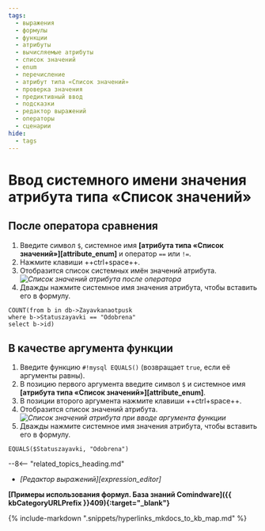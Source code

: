 ```yaml
---
tags:
  - выражения
  - формулы
  - функции
  - атрибуты
  - вычисляемые атрибуты
  - список значений
  - enum
  - перечисление
  - атрибут типа «Список значений»
  - проверка значения
  - предиктивный ввод
  - подсказки
  - редактор выражений
  - операторы
  - сценарии
hide:
  - tags
---
```


# Ввод системного имени значения атрибута типа «Список значений»

## После оператора сравнения

1. Введите символ `$`, системное имя **[атрибута типа «Список значений»][attribute_enum]** и оператор `==` или `!=`.
2. Нажмите клавиши ++ctrl+space++.
3. Отобразится список системных имён значений атрибута.
    *![Список значений атрибута после оператора](formula_editor_enum_autocomplete.png)*
4. Дважды нажмите системное имя значения атрибута, чтобы вставить его в формулу.
  ```mysql title="Пример: формула, возвращающая количество записей в шаблоне Zayavkanaotpusk со значением атрибута Statuszayavki, равным Odobrena"
  COUNT(from b in db->Zayavkanaotpusk
  where b->Statuszayavki == "Odobrena"
  select b->id)
  ```

## В качестве аргумента функции

1. Введите функцию `#!mysql EQUALS()` (возвращает `true`, если её аргументы равны).
2. В позицию первого аргумента введите символ `$` и системное имя **[атрибута типа «Список значений»][attribute_enum]**.
2. В позиции второго аргумента нажмите клавиши ++ctrl+space++.
3. Отобразится список значений атрибута.
    *![Список значений атрибута при вводе аргумента функции](formula_editor_enum_function_autocomplete.png)*
4. Дважды нажмите системное имя значения атрибута, чтобы вставить его в формулу.

  ```mysql title="Пример: формула возвращающая true, если в текущей записи атрибут Statuszayavki имеет значение Odobrena"
  EQUALS($Statuszayavki, "Odobrena")
  ```

<div class="relatedTopics">

--8<-- "related_topics_heading.md"

- *[Редактор выражений][expression_editor]*

</div>

**[Примеры использования формул. База знаний Comindware]({{ kbCategoryURLPrefix }}409){:target="_blank"}**

{% include-markdown ".snippets/hyperlinks_mkdocs_to_kb_map.md" %}
